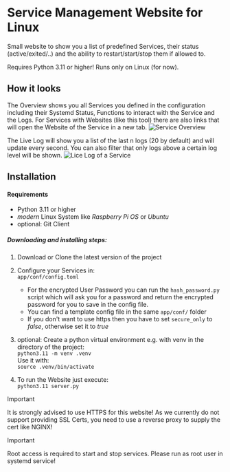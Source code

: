 # Service Management Website for Linux
Small website to show you a list of predefined Services, their status (active/exited/..) and the ability to
restart/start/stop them if allowed to.

Requires Python 3.11 or higher!
Runs only on Linux (for now).


## How it looks
The Overview shows you all Services you defined in the configuration including their Systemd Status, Functions to interact with the Service and the Logs.
For Services with Websites (like this tool) there are also links that will open the Website of the Service in a new tab.
<img alt="Service Overview" src="https://github.com/nikilase/service_website/assets/38077998/2450ff3f-50ea-45ec-b7e5-97ff6e69e98e">

The Live Log will show you a list of the last n logs (20 by default) and will update every second.
You can also filter that only logs above a certain log level will be shown.
<img alt="Lice Log of a Service" src="https://github.com/nikilase/service_website/assets/38077998/8c76e87b-82cf-4cd1-b59b-3fc94fbb8a53">

## Installation

#### Requirements
* Python 3.11 or higher
* *modern* Linux System like *Raspberry Pi OS* or *Ubuntu*
* optional: Git Client

##### Downloading and installing steps:
1. Download or Clone the latest version of the project
2. Configure your Services in:<br>
   `app/conf/config.toml`
    * For the encrypted User Password you can run the `hash_password.py` script which will ask you for a password and 
      return the encrypted password for you to save in the config file.
    * You can find a template config file in the same `app/conf/` folder
    * If you don't want to use https then you have to set `secure_only` to *false*, otherwise set it to *true*

3. optional: Create a python virtual environment e.g. with venv in the directory of the project:<br>
   `python3.11 -m venv .venv`<br>
   Use it with:<br>
   `source .venv/bin/activate`
4. To run the Website just execute:<br>
   `python3.11 server.py`

> [!IMPORTANT]
> It is strongly advised to use HTTPS for this website!
> As we currently do not support providing SSL Certs, you need to use a reverse proxy to supply the cert like NGINX!

> [!IMPORTANT]
> Root access is required to start and stop services.
> Please run as root user in systemd service!
